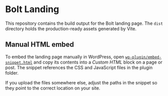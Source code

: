# Bolt Landing

This repository contains the build output for the Bolt landing page.
The `dist` directory holds the production-ready assets generated by Vite.

## Manual HTML embed

To embed the landing page manually in WordPress, open
[`wp-plugin/embed-snippet.html`](wp-plugin/embed-snippet.html) and copy its
contents into a *Custom HTML* block on a page or post. The snippet references
the CSS and JavaScript files in the plugin folder.

If you upload the files somewhere else, adjust the paths in the snippet so they
point to the correct location on your site.
